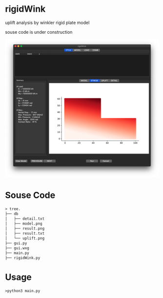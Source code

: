 # rigidWink

uplift analysis by winkler rigid plate model

souse code is under construction

![Image](./images/rigidWink.png)

# Souse Code

``` shell
> tree.
├── db
│   ├── detail.txt
│   ├── model.png
│   ├── result.png
│   ├── result.txt
│   └── uplift.png
├── gui.py
├── gui.wxg
├── main.py
├── rigidWink.py
```
# Usage

``` shell
>python3 main.py
```
